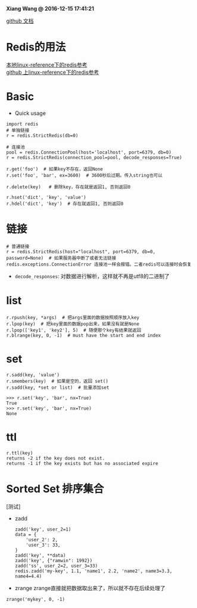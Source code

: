 **Xiang Wang @ 2016-12-15 17:41:21**

[github 文档](https://github.com/andymccurdy/redis-py)  

# Redis的用法
[本地linux-reference下的redis参考](../linux-reference/redis.md)  
[github 上linux-reference下的redis参考](https://github.com/ramwin/linux-reference/blob/master/redis.md)  

# Basic
* Quick usage
```
import redis
# 单独链接
r = redis.StrictRedis(db=0)

# 连接池
pool = redis.ConnectionPool(host='localhost', port=6379, db=0)
r = redis.StrictRedis(connection_pool=pool, decode_responses=True)

r.get('foo')  # 如果key不存在，返回None
r.set('foo', 'bar', ex=3600)  # 3600秒后过期。传入string也可以

r.delete(key)   # 删除key，存在就是返回1, 否则返回0

r.hset('dict', 'key', 'value')
r.hdel('dict', 'key')  # 存在就返回1, 否则返回0
```

# 链接
```
# 普通链接
r = redis.StrictRedis(host="localhost", port=6379, db=0, password=None)  # 如果服务器中断了或者无法链接 redis.exceptions.ConnectionError 连接池一样会报错。二者redis可以连接时会恢复
```
* `decode_responses`: 对数据进行解析，这样就不再是utf8的二进制了

# list
```
r.rpush(key, *args)  # 把args里面的数据按照顺序放入key
r.lpop(key)  # 把key里面的数据pop出来，如果没有就是None
r.lpop(['key1', 'key2'], 5)  # 随便那个key有结果就返回
r.blrange(key, 0, -1)  # must have the start and end index
```

# set
```
r.sadd(key, 'value')
r.smembers(key)  # 如果是空的，返回 set()
r.sadd(key, *set or list)  # 批量添加set

>>> r.set('key', 'bar', nx=True)
True
>>> r.set('key', 'bar', nx=True)
None
```

# ttl
```
r.ttl(key)
returns -2 if the key does not exist.
returns -1 if the key exists but has no associated expire
```

# Sorted Set 排序集合
[测试]
* zadd
    ```
    zadd('key', user_2=1)
    data = {
        'user_2': 2,
        'user_3': 33,
    }
    zadd('key', **data)
    zadd('key', {"ramwin": 1992})
    zadd('ss', user_2=2, user_3=33)
    redis.zadd('my-key', 1.1, 'name1', 2.2, 'name2', name3=3.3, name4=4.4)
    ```
* zrange
zrange直接就把数据取出来了，所以就不存在后续处理了
```
zrange('mykey', 0, -1)
```
